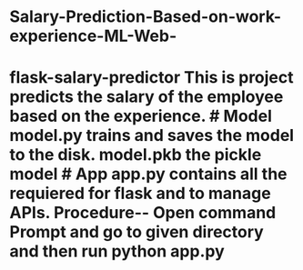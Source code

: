 # Salary-Prediction-Based-on-work-experience-ML-Web-
# flask-salary-predictor This is project predicts the salary of the employee based on the experience.  # Model model.py trains and saves the model to the disk. model.pkb the pickle model   # App app.py contains all the requiered for flask and to manage APIs.    Procedure-- Open command Prompt and go to given directory and then run python app.py
